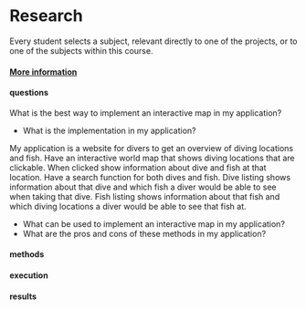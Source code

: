 # Research
Every student selects a subject, relevant directly to one of the projects, or to one of the subjects within this course. 
#### [More information](https://fhict.instructure.com/courses/12992/pages/research-reports-bachelor-students-only?module_item_id=911565)

#### questions
What is the best way to implement an interactive map in my application?
- What is the implementation in my application?

My application is a website for divers to get an overview of diving locations and fish. Have an interactive world map that shows diving locations that are clickable. When clicked show information about dive and fish at that location. Have a search function for both dives and fish. Dive listing shows information about that dive and which fish a diver would be able to see when taking that dive. Fish listing shows information about that fish and which diving locations a diver would be able to see that fish at.
- What can be used to implement an interactive map in my application?
- What are the pros and cons of these methods in my application?

#### methods
#### execution
#### results
